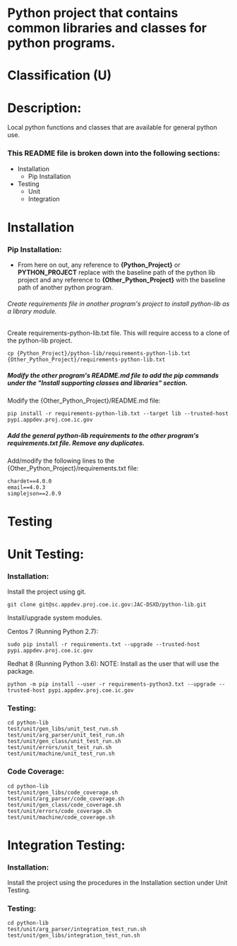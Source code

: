 # Python project that contains common libraries and classes for python programs.
# Classification (U)

# Description:
  Local python functions and classes that are available for general python use.


### This README file is broken down into the following sections:
 *  Installation
    - Pip Installation
 *  Testing
    - Unit
    - Integration


# Installation

### Pip Installation:
  * From here on out, any reference to **{Python_Project}** or **PYTHON_PROJECT** replace with the baseline path of the python lib project and any reference to **{Other_Python_Project}** with the baseline path of another python program.

###### Create requirements file in another program's project to install python-lib as a library module.

Create requirements-python-lib.txt file.  This will require access to a clone of the python-lib project.

```
cp {Python_Project}/python-lib/requirements-python-lib.txt {Other_Python_Project}/requirements-python-lib.txt
```

##### Modify the other program's README.md file to add the pip commands under the "Install supporting classes and libraries" section.

Modify the {Other_Python_Project}/README.md file:

```
pip install -r requirements-python-lib.txt --target lib --trusted-host pypi.appdev.proj.coe.ic.gov
```

##### Add the general python-lib requirements to the other program's requirements.txt file.  Remove any duplicates.

Add/modify the following lines to the {Other_Python_Project}/requirements.txt file:

```
chardet==4.0.0
email==4.0.3
simplejson==2.0.9
```


# Testing

# Unit Testing:

### Installation:

Install the project using git.

```
git clone git@sc.appdev.proj.coe.ic.gov:JAC-DSXD/python-lib.git
```

Install/upgrade system modules.

Centos 7 (Running Python 2.7):

```
sudo pip install -r requirements.txt --upgrade --trusted-host pypi.appdev.proj.coe.ic.gov
```

Redhat 8 (Running Python 3.6):
NOTE: Install as the user that will use the package.
```
python -m pip install --user -r requirements-python3.txt --upgrade --trusted-host pypi.appdev.proj.coe.ic.gov
```

### Testing:

```
cd python-lib
test/unit/gen_libs/unit_test_run.sh
test/unit/arg_parser/unit_test_run.sh
test/unit/gen_class/unit_test_run.sh
test/unit/errors/unit_test_run.sh
test/unit/machine/unit_test_run.sh
```

### Code Coverage:

```
cd python-lib
test/unit/gen_libs/code_coverage.sh
test/unit/arg_parser/code_coverage.sh
test/unit/gen_class/code_coverage.sh
test/unit/errors/code_coverage.sh
test/unit/machine/code_coverage.sh
```

# Integration Testing:

### Installation:

Install the project using the procedures in the Installation section under Unit Testing.

### Testing:
```
cd python-lib
test/unit/arg_parser/integration_test_run.sh
test/unit/gen_libs/integration_test_run.sh
```

